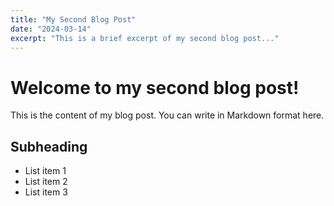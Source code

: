 ```yaml
---
title: "My Second Blog Post"
date: "2024-03-14"
excerpt: "This is a brief excerpt of my second blog post..."
---
```


# Welcome to my second blog post!

This is the content of my blog post. You can write in Markdown format here.

## Subheading

- List item 1
- List item 2
- List item 3 
